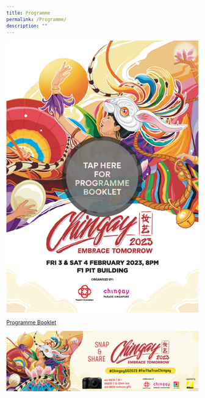 ```yaml
---
title: Programme
permalink: /Programme/
description: ""
---
```

<a style="btn-default btn-lg no-icon" href="/files/test%20-%20Chingay%202023%20Programme%20Booklet.pdf" target="_blank"><img src="/images/ProgBkltTap.png"></a>

[Programme Booklet](/files/test%20-%20Chingay%202023%20Programme%20Booklet.pdf)


![Chingay 2023 Insta Contest](/images/Chingay%202023%20Insta%20Contest.jpeg)